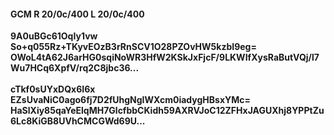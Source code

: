 #### GCM R 20/0c/400 L 20/0c/400
**9A0uBGc61OqIy1vw**<br/>**So+q055Rz+TKyvEOzB3rRnSCV1O28PZOvHW5kzbI9eg=**<br/>**OWoL4tA62J6arHG0sqiNoWR3HfW2KSkJxFjcF/9LKWIfXysRaButVQj/l7Wu7HCq6XpfV/rq2C8jbc36...**<br/><br/>
**cTkf0sUYxDQx6I6x**<br/>**EZsUvaNiC0ago6fj7D2fUhgNgIWXcm0iadygHBsxYMc=**<br/>**HaSlXiy85qaYeElqMH7GlcfbbCKidh59AXRVJoC12ZFHxJAGUXhj8YPPtZu6Lc8KiGB8UVhCMCGWd69U...**